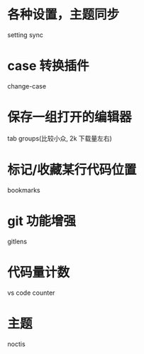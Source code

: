 # 各种设置，主题同步

setting sync

# case 转换插件

change-case

# 保存一组打开的编辑器

tab groups(比较小众, 2k 下载量左右)

# 标记/收藏某行代码位置

bookmarks

# git 功能增强

gitlens

# 代码量计数

vs code counter

# 主题

noctis